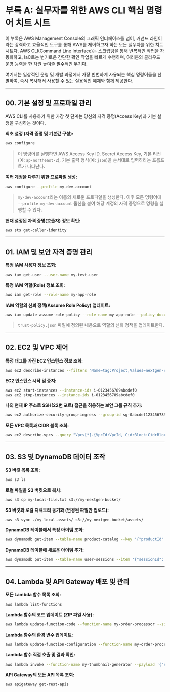 # 부록 A: 실무자를 위한 AWS CLI 핵심 명령어 치트 시트

이 부록은 AWS Management Console의 그래픽 인터페이스를 넘어, 커맨드 라인이라는 강력하고 효율적인 도구를 통해 AWS를 제어하고자 하는 모든 실무자를 위한 치트 시트다. AWS CLI(Command Line Interface)는 스크립팅을 통해 반복적인 작업을 자동화하고, IaC로는 번거로운 간단한 확인 작업을 빠르게 수행하며, 여러분의 클라우드 운영 능력을 한 차원 높여줄 필수적인 무기다.

여기서는 일상적인 운영 및 개발 과정에서 가장 빈번하게 사용되는 핵심 명령어들을 선별하여, 즉시 복사해서 사용할 수 있는 실용적인 예제와 함께 제공한다.

-----

## 00\. 기본 설정 및 프로파일 관리

AWS CLI를 사용하기 위한 가장 첫 단계는 당신의 자격 증명(Access Key)과 기본 설정을 구성하는 것이다.

**최초 설정 (자격 증명 및 기본값 구성):**

```bash
aws configure
```

> 이 명령어를 실행하면 AWS Access Key ID, Secret Access Key, 기본 리전(예: `ap-northeast-2`), 기본 출력 형식(예: `json`)을 순서대로 입력하라는 프롬프트가 나타난다.

**여러 계정을 다루기 위한 프로파일 생성:**

```bash
aws configure --profile my-dev-account
```

> `my-dev-account`라는 이름의 새로운 프로파일을 생성한다. 이후 모든 명령어에 `--profile my-dev-account` 옵션을 붙여 해당 계정의 자격 증명으로 명령을 실행할 수 있다.

**현재 설정된 자격 증명(호출자) 정보 확인:**

```bash
aws sts get-caller-identity
```

-----

## 01\. IAM 및 보안 자격 증명 관리

**특정 IAM 사용자 정보 조회:**

```bash
aws iam get-user --user-name my-test-user
```

**특정 IAM 역할(Role) 정보 조회:**

```bash
aws iam get-role --role-name my-app-role
```

**IAM 역할의 신뢰 정책(Assume Role Policy) 업데이트:**

```bash
aws iam update-assume-role-policy --role-name my-app-role --policy-document file://trust-policy.json
```

> `trust-policy.json` 파일에 정의된 내용으로 역할의 신뢰 정책을 업데이트한다.

-----

## 02\. EC2 및 VPC 제어

**특정 태그를 가진 EC2 인스턴스 정보 조회:**

```bash
aws ec2 describe-instances --filters "Name=tag:Project,Values=nextgen-commerce" "Name=tag:Environment,Values=production"
```

**EC2 인스턴스 시작 및 중지:**

```bash
aws ec2 start-instances --instance-ids i-0123456789abcdef0
aws ec2 stop-instances --instance-ids i-0123456789abcdef0
```

**나의 현재 IP 주소로 SSH(22번 포트) 접근을 허용하는 보안 그룹 규칙 추가:**

```bash
aws ec2 authorize-security-group-ingress --group-id sg-0abcdef1234567890 --protocol tcp --port 22 --cidr $(curl -s http://checkip.amazonaws.com)/32
```

**모든 VPC 목록과 CIDR 블록 조회:**

```bash
aws ec2 describe-vpcs --query "Vpcs[*].{VpcId:VpcId, CidrBlock:CidrBlock, IsDefault:IsDefault}" --output table
```

-----

## 03\. S3 및 DynamoDB 데이터 조작

**S3 버킷 목록 조회:**

```bash
aws s3 ls
```

**로컬 파일을 S3 버킷으로 복사:**

```bash
aws s3 cp my-local-file.txt s3://my-nextgen-bucket/
```

**S3 버킷과 로컬 디렉토리 동기화 (변경된 파일만 업로드):**

```bash
aws s3 sync ./my-local-assets/ s3://my-nextgen-bucket/assets/
```

**DynamoDB 테이블에서 특정 아이템 조회:**

```bash
aws dynamodb get-item --table-name product-catalog --key '{"productId": {"S": "product-123"}}'
```

**DynamoDB 테이블에 새로운 아이템 추가:**

```bash
aws dynamodb put-item --table-name user-sessions --item '{"sessionId": {"S": "session-xyz"}, "userId": {"S": "user-456"}, "ttl": {"N": "1665640000"}}'
```

-----

## 04\. Lambda 및 API Gateway 배포 및 관리

**모든 Lambda 함수 목록 조회:**

```bash
aws lambda list-functions
```

**Lambda 함수의 코드 업데이트 (ZIP 파일 사용):**

```bash
aws lambda update-function-code --function-name my-order-processor --zip-file fileb://function.zip
```

**Lambda 함수의 환경 변수 업데이트:**

```bash
aws lambda update-function-configuration --function-name my-order-processor --environment "Variables={LOG_LEVEL=DEBUG,TABLE_NAME=orders}"
```

**Lambda 함수 직접 호출 및 결과 확인:**

```bash
aws lambda invoke --function-name my-thumbnail-generator --payload '{"s3Bucket": "my-images", "s3Key": "input/image.jpg"}' response.json
```

**API Gateway의 모든 API 목록 조회:**

```bash
aws apigateway get-rest-apis
```